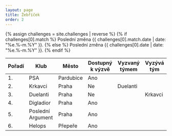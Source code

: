 ```yaml
---
layout: page
title: Žebříček
order: 2
---
```


{% assign challenges = site.challenges | reverse %}
{% if challenges[0].match %}
Poslední změna {{ challenges[0].match.date | date: "%e.%-m.%Y" }}.
{% else %}
Poslední změna {{ challenges[0].date | date: "%e.%-m.%Y" }}.
{% endif %}

| Pořadí | Klub              | Město     | Dostupný k výzvě | Vyzvaný týmem     | Vyzývá tým        |
| ------ | ----------------- | --------- | ---------------- | ----------------- | ----------------- |
| 1.     | PSA               | Pardubice | Ano              |                   |                   |
| 2.     | Krkavci           | Praha     | Ne               | Duelanti          |                   |
| 3.     | Duelanti          | Praha     | Ne               |                   | Krkavci           |
| 4.     | Digladior         | Praha     | Ano              |                   |                   |
| 5.     | Poslední Argument | Praha     | Ano              |                   |                   |
| 6.     | Helops            | Přepeře   | Ano              |                   |                   |
